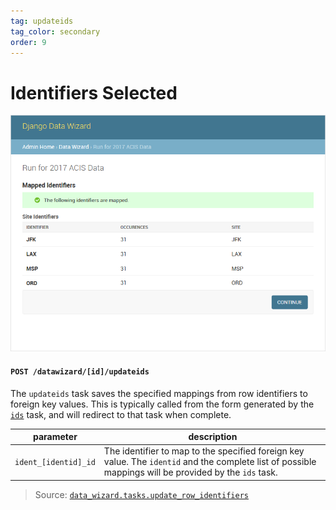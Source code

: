 ```yaml
---
tag: updateids
tag_color: secondary
order: 9
---
```


# Identifiers Selected

![Identifiers Selected](../images/screenshots/05-updateids.png)
     
#### `POST /datawizard/[id]/updateids`

The `updateids` task saves the specified mappings from row identifiers to foreign key values.  This is typically called from the form generated by the [`ids`][ids] task, and will redirect to that task when complete.

parameter            | description
---------------------|----------------------------------------
`ident_[identid]_id` | The identifier to map to the specified foreign key value.  The `identid` and the complete list of possible mappings will be provided by the `ids` task.

> Source: [`data_wizard.tasks.update_row_identifiers`](https://github.com/wq/django-data-wizard/blob/main/data_wizard/tasks.py#L686)


[ids]: ./ids.md
